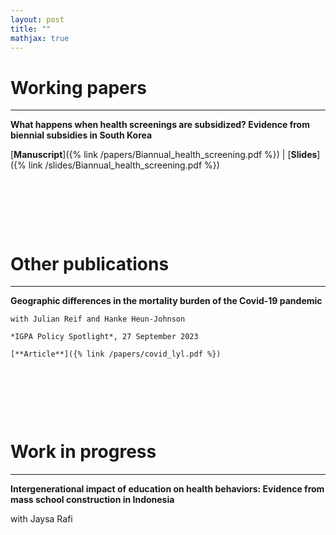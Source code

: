 ```yaml
---
layout: post
title: ""
mathjax: true
---
```


# Working papers
---
**What happens when health screenings are subsidized? Evidence from biennial subsidies in South Korea**

[**Manuscript**]({% link /papers/Biannual_health_screening.pdf %})  &#x7c;  [**Slides**]({% link /slides/Biannual_health_screening.pdf %})

<p>&nbsp;</p>
<p>&nbsp;</p>
<p>&nbsp;</p>


# Other publications
---
**Geographic differences in the mortality burden of the Covid-19 pandemic**

    with Julian Reif and Hanke Heun-Johnson

    *IGPA Policy Spotlight*, 27 September 2023

    [**Article**]({% link /papers/covid_lyl.pdf %})

<p>&nbsp;</p>
<p>&nbsp;</p>
<p>&nbsp;</p>

# Work in progress
---
**Intergenerational impact of education on health behaviors: Evidence from mass school construction in Indonesia**

with Jaysa Rafi

<p>&nbsp;</p>
